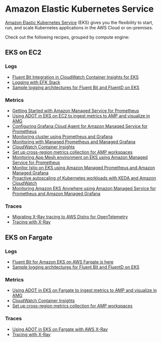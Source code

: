 # Amazon Elastic Kubernetes Service

[Amazon Elastic Kubernetes Service][eks-main] (EKS) gives you the flexibility to 
start, run, and scale Kubernetes applications in the AWS Cloud or on-premises. 

Check out the following recipes, grouped by compute engine:

## EKS on EC2

### Logs

- [Fluent Bit Integration in CloudWatch Container Insights for EKS][eks-cw-fb]
- [Logging with EFK Stack][eks-ws-efk]
- [Sample logging architectures for Fluent Bit and FluentD on EKS][eks-logging]

### Metrics

- [Getting Started with Amazon Managed Service for Prometheus][amp-gettingstarted]
- [Using ADOT in EKS on EC2 to ingest metrics to AMP and visualize in AMG][ec2-eks-metrics-go-adot-ampamg]
- [Configuring Grafana Cloud Agent for Amazon Managed Service for Prometheus][gcwa-amp]
- [Monitoring cluster using Prometheus and Grafana][eks-ws-prom-grafana]
- [Monitoring with Managed Prometheus and Managed Grafana][eks-ws-amp-amg]
- [CloudWatch Container Insights][eks-ws-cw-ci]
- [Set up cross-region metrics collection for AMP workspaces][amp-xregion]
- [Monitoring App Mesh environment on EKS using Amazon Managed Service for Prometheus][eks-am-amp-amg]
- [Monitor Istio on EKS using Amazon Managed Prometheus and Amazon Managed Grafana][eks-istio-monitoring]
- [Proactive autoscaling of Kubernetes workloads with KEDA and Amazon CloudWatch][eks-keda-cloudwatch-scaling]
- [Monitoring Amazon EKS Anywhere using Amazon Managed Service for Prometheus and Amazon Managed Grafana][eks-anywhere-monitoring]

### Traces

- [Migrating X-Ray tracing to AWS Distro for OpenTelemetry][eks-otel-xray]
- [Tracing with X-Ray][eks-ws-xray]

## EKS on Fargate

### Logs

- [Fluent Bit for Amazon EKS on AWS Fargate is here][eks-fargate-logging]
- [Sample logging architectures for Fluent Bit and FluentD on EKS][eks-fb-example]

### Metrics

- [Using ADOT in EKS on Fargate to ingest metrics to AMP and visualize in AMG][fargate-eks-metrics-go-adot-ampamg]
- [CloudWatch Container Insights][eks-ws-cw-ci]
- [Set up cross-region metrics collection for AMP workspaces][amp-xregion]

### Traces

- [Using ADOT in EKS on Fargate with AWS X-Ray][fargate-eks-xray-go-adot-amg]
- [Tracing with X-Ray][eks-ws-xray]


[eks-main]: https://aws.amazon.com/eks/
[eks-cw-fb]: https://aws.amazon.com/blogs/containers/fluent-bit-integration-in-cloudwatch-container-insights-for-eks/
[eks-ws-efk]: https://www.eksworkshop.com/intermediate/230_logging/
[eks-logging]: https://github.com/aws-samples/amazon-eks-fluent-logging-examples
[amp-gettingstarted]: https://aws.amazon.com/blogs/mt/getting-started-amazon-managed-service-for-prometheus/
[ec2-eks-metrics-go-adot-ampamg]: recipes/ec2-eks-metrics-go-adot-ampamg.md
[gcwa-amp]: https://aws.amazon.com/blogs/opensource/configuring-grafana-cloud-agent-for-amazon-managed-service-for-prometheus/
[eks-ws-prom-grafana]: https://www.eksworkshop.com/intermediate/240_monitoring/
[eks-ws-amp-amg]: https://www.eksworkshop.com/intermediate/246_monitoring_amp_amg/
[eks-ws-cw-ci]: https://www.eksworkshop.com/intermediate/250_cloudwatch_container_insights/
[fargate-eks-metrics-go-adot-ampamg]: recipes/fargate-eks-metrics-go-adot-ampamg.md
[amp-xregion]: https://aws.amazon.com/blogs/opensource/set-up-cross-region-metrics-collection-for-amazon-managed-service-for-prometheus-workspaces/
[eks-otel-xray]: https://aws.amazon.com/blogs/opensource/migrating-x-ray-tracing-to-aws-distro-for-opentelemetry/
[eks-ws-xray]: https://www.eksworkshop.com/intermediate/245_x-ray/x-ray/
[eks-fargate-logging]: https://aws.amazon.com/blogs/containers/fluent-bit-for-amazon-eks-on-aws-fargate-is-here/
[eks-fb-example]: https://github.com/aws-samples/amazon-eks-fluent-logging-examples
[eks-am-amp-amg]: recipes/servicemesh-monitoring-ampamg.md
[fargate-eks-xray-go-adot-amg]: recipes/fargate-eks-xray-go-adot-amg.md
[eks-istio-monitoring]: https://aws.amazon.com/blogs/mt/monitor-istio-on-eks-using-amazon-managed-prometheus-and-amazon-managed-grafana/
[eks-keda-cloudwatch-scaling]: https://aws-blogs-prod.amazon.com/mt/proactive-autoscaling-of-kubernetes-workloads-with-keda-using-metrics-ingested-into-amazon-cloudwatch/
[eks-anywhere-monitoring]: https://aws.amazon.com/blogs/containers/monitoring-amazon-eks-anywhere-using-amazon-managed-service-for-prometheus-and-amazon-managed-grafana/
